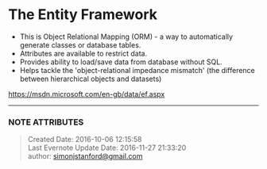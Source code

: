 # The Entity Framework

  * This is Object Relational Mapping (ORM) - a way to automatically generate classes or database tables.
  * Attributes are available to restrict data.
  * Provides ability to load/save data from database without SQL.
  * Helps tackle the 'object-relational impedance mismatch' (the difference between hierarchical objects and datasets)

  

<https://msdn.microsoft.com/en-gb/data/ef.aspx>

  

  

  


---
### NOTE ATTRIBUTES
>Created Date: 2016-10-06 12:15:58  
>Last Evernote Update Date: 2016-11-27 21:33:20  
>author: simonjstanford@gmail.com  